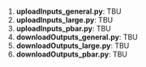 # 
1. **uploadInputs_general.py**: TBU
2. **uploadInputs_large.py**: TBU
3. **uploadInputs_pbar.py**: TBU
4. **downloadOutputs_general.py**: TBU
5. **downloadOutputs_large.py**: TBU
6. **downloadOutputs_pbar.py**: TBU 
